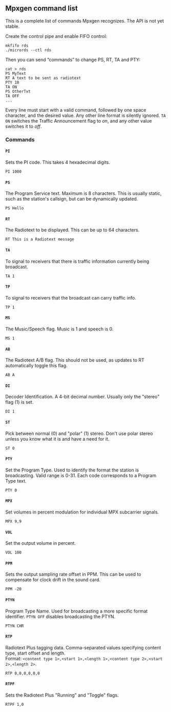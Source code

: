 ## Mpxgen command list

This is a complete list of commands Mpxgen recognizes. The API is not yet stable.

Create the control pipe and enable FIFO control:
```
mkfifo rds
./micrords --ctl rds
```
Then you can send “commands” to change PS, RT, TA and PTY:
```
cat > rds
PS MyText
RT A text to be sent as radiotext
PTY 10
TA ON
PS OtherTxt
TA OFF
...
```
Every line must start with a valid command, followed by one space character, and the desired value. Any other line format is silently ignored. `TA ON` switches the Traffic Announcement flag to *on*, and any other value switches it to *off*.

### Commands

#### `PI`
Sets the PI code. This takes 4 hexadecimal digits.

`PI 1000`

#### `PS`
The Program Service text. Maximum is 8 characters. This is usually static, such as the station's callsign, but can be dynamically updated.

`PS Hello`

#### `RT`
The Radiotext to be displayed. This can be up to 64 characters.

`RT This is a Radiotext message`

#### `TA`
To signal to receivers that there is traffic information currently being broadcast.

`TA 1`

#### `TP`
To signal to receivers that the broadcast can carry traffic info.

`TP 1`

#### `MS`
The Music/Speech flag. Music is 1 and speech is 0.

`MS 1`

#### `AB`
The Radiotext A/B flag. This should not be used, as updates to RT automatically toggle this flag.

`AB A`

#### `DI`
Decoder Identification. A 4-bit decimal number. Usually only the "stereo" flag (1) is set.

`DI 1`

#### `ST`
Pick between normal (0) and "polar" (1) stereo. Don't use polar stereo unless you know what it is and have a need for it.

`ST 0`

#### `PTY`
Set the Program Type. Used to identify the format the station is broadcasting. Valid range is 0-31. Each code corresponds to a Program Type text.

`PTY 0`

#### `MPX`
Set volumes in percent modulation for individual MPX subcarrier signals.

`MPX 9,9`

#### `VOL`
Set the output volume in percent.

`VOL 100`

#### `PPM`
Sets the output sampling rate offset in PPM. This can be used to compensate for clock drift in the sound card.

`PPM -20`

#### `PTYN`
Program Type Name. Used for broadcasting a more specific format identifier. `PTYN OFF` disables broadcasting the PTYN.

`PTYN CHR`

#### `RTP`
Radiotext Plus tagging data. Comma-separated values specifying content type, start offset and length. <br> Format: `<content type 1>,<start 1>,<length 1>,<content type 2>,<start 2>,<length 2>`.

`RTP 0,0,0,0,0,0`

#### `RTPF`
Sets the Radiotext Plus "Running" and "Toggle" flags.

`RTPF 1,0`
